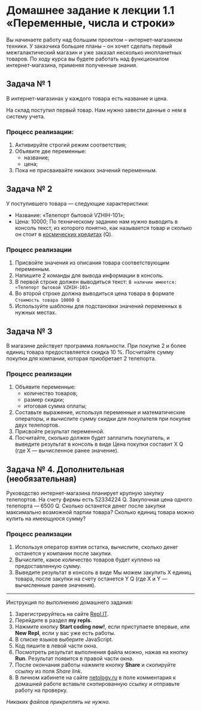 # Домашнее задание к лекции 1.1 «Переменные, числа и строки»

Вы начинаете работу над большим проектом – интернет-магазином техники. У заказчика большие планы – он хочет сделать первый межгалактический магазин и уже заказал несколько инопланетных товаров. По ходу курса вы будете работать над функционалом интернет-магазина, применяя полученные знания.

## Задача № 1
В интернет-магазинах у каждого товара есть название и цена.

На склад поступил первый товар. Нам нужно завести данные о нем в систему учета.

### Процесс реализации:
1. Активируйте строгий режим соответствия;
2. Объявите две переменные:
   * название;
   * цена;
3. Пока не присваивайте никаких значений переменным.

## Задача № 2
У поступившего товара — следующие характеристики:

* Название: «Телепорт бытовой VZHIH-101»;
* Цена: 10000;
По техническому заданию нам нужно выводить в консоль текст, из которого понятно, как называется товар и сколько он стоит в [космических кредитах](http://numizmania.ru/interesno/raznoe/kosmicheskie-kredity.html) (Q).

### Процесс реализации
1. Присвойте значения из описания товара соответствующим переменным.
2. Напишите 2 команды для вывода информации в консоль.
3. В первой строке должен выводиться текст: `В наличии имеется: «Телепорт бытовой VZHIH-101»`
4. Во второй строке должна выводиться цена товара в формате `Стоимость товара 10000 Q`
5. Используйте шаблоны для подстановки значений переменных в нужных местах.

## Задача № 3
В магазине действует программа лояльности. При покупке 2 и более единиц товара предоставляется скидка 10 %. Посчитайте сумму покупки для компании, которая приобретает 2 телепорта.

### Процесс реализации
1. Объявите переменные:
   * количество товаров;
   * размер скидки;
   * итоговая сумма оплаты;
2. Составьте выражение, используя переменные и математические операторы, и вычислите сумму скидки для покупателя при покупке двух телепортов.
3. Присвойте результат переменной.
4. Посчитайте, сколько должен будет заплатить покупатель, и выведите результат в консоль в виде Цена покупки составит X Q (где Х — вычисленное ранее значение).

## Задача № 4. Дополнительная (необязательная)
Руководство интернет-магазина планирует крупную закупку телепортов. На счету фирмы есть 52334224 Q. Закупочная цена одного телепорта — 6500 Q. Сколько останется денег после закупки максимально возможной партии товара? Сколько единиц товара можно купить на имеющуюся сумму?

### Процесс реализации
1. Используя оператор взятия остатка, вычислите, сколько денег останется у компании после закупки.
2. Вычислите, какое количество товаров будет куплено на предоставленную сумму.
3. Выведите результат в консоль в виде Мы можем закупить X единиц товара, после закупки на счету останется Y Q (где Х и Y — вычисленные ранее значения).

---
Инструкция по выполнению домашнего задания:

1. Зарегистрируйтесь на сайте [Repl.IT](https://repl.it/).
2. Перейдите в раздел **my repls**.
3. Нажмите кнопку **Start coding now!**, если приступаете впервые, или **New Repl**, если у вас уже есть работы.
4. В списке языков выберите JavaScript.
5. Код пишите в левой части окна.
6. Посмотреть результат выполнения файла можно, нажав на кнопку **Run**. Результат появится в правой части окна.
7. После окончания работы нажмите кнопку **Share** и скопируйте ссылку из поля *Share link*.
8. В личном кабинете на сайте [netology.ru](http://netology.ru/) в поле комментария к домашней работе вставьте скопированную ссылку и отправьте работу на проверку.

*Никаких файлов прикреплять не нужно.*